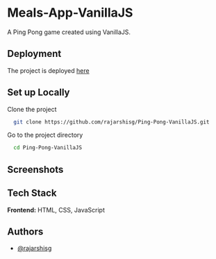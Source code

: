 
# Meals-App-VanillaJS

A Ping Pong game created using VanillaJS.



## Deployment

The project is deployed [here](https://rajarshisg.github.io/Ping-Pong-VanillaJS/)


## Set up Locally

Clone the project

```bash
  git clone https://github.com/rajarshisg/Ping-Pong-VanillaJS.git
```

Go to the project directory

```bash
  cd Ping-Pong-VanillaJS
```


## Screenshots 


## Tech Stack

**Frontend:** HTML, CSS, JavaScript


## Authors

- [@rajarshisg](https://github.com/rajarshisg)

  
